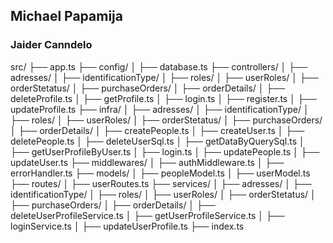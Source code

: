 ## Michael Papamija
### Jaider Canndelo

src/
├── app.ts
├── config/
│   ├── database.ts
├── controllers/
│   ├── adresses/
│   ├── identificationType/
│   ├── roles/
│   ├── userRoles/
│   ├── orderStetatus/
│   ├── purchaseOrders/
│   ├── orderDetails/
│   ├── deleteProfile.ts
│   ├── getProfile.ts
│   ├── login.ts
│   ├── register.ts
│   ├── updateProfile.ts
├── infra/
│   ├── adresses/
│   ├── identificationType/
│   ├── roles/
│   ├── userRoles/
│   ├── orderStetatus/
│   ├── purchaseOrders/
│   ├── orderDetails/
│   ├── createPeople.ts
│   ├── createUser.ts
│   ├── deletePeople.ts
│   ├── deleteUserSql.ts
│   ├── getDataByQuerySql.ts
│   ├── getUserProfileByUser.ts
│   ├── login.ts
│   ├── updatePeople.ts
│   ├── updateUser.ts
├── middlewares/
│   ├── authMiddleware.ts
│   ├── errorHandler.ts
├── models/
│   ├── peopleModel.ts
│   ├── userModel.ts
├── routes/
│   ├── userRoutes.ts
├── services/
│   ├── adresses/
│   ├── identificationType/
│   ├── roles/
│   ├── userRoles/
│   ├── orderStetatus/
│   ├── purchaseOrders/
│   ├── orderDetails/
│   ├── deleteUserProfileService.ts
│   ├── getUserProfileService.ts
│   ├── loginService.ts
│   ├── updateUserProfile.ts
├── index.ts
